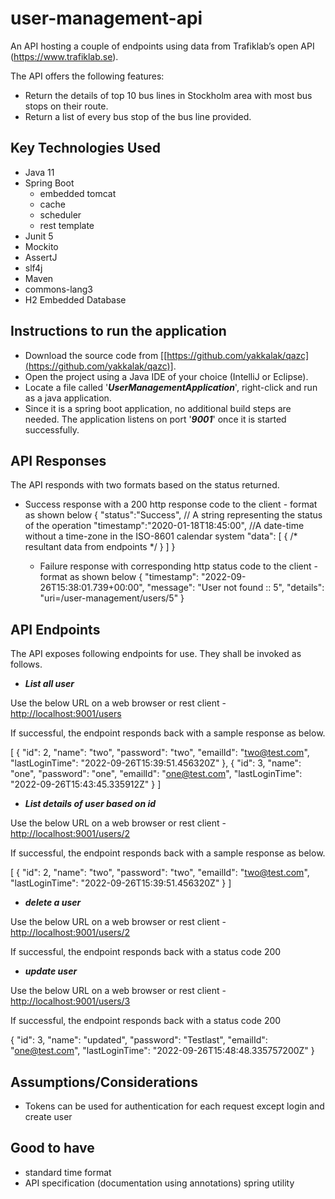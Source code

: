 # user-management-api
An API hosting a couple of endpoints using data from Trafiklab’s open API (https://www.trafiklab.se).

The API offers the following features:
- Return the details of top 10 bus lines in Stockholm area with most bus stops on their route.
- Return a list of every bus stop of the bus line provided.

## Key Technologies Used
- Java 11
- Spring Boot
    - embedded tomcat
    - cache
    - scheduler
    - rest template
- Junit 5
- Mockito
- AssertJ
- slf4j
- Maven
- commons-lang3
- H2 Embedded Database
## Instructions to run the application

- Download the source code from [[https://github.com/yakkalak/qazc](https://github.com/yakkalak/qazc)].
- Open the project using a Java IDE of your choice (IntelliJ or Eclipse).
- Locate a file called '***UserManagementApplication***', right-click and run as a java application.
- Since it is a spring boot application, no additional build steps are needed. The application listens on port '***9001***' once it is started successfully.
## API Responses
The API responds with two formats based on the status returned.
- Success response with a 200 http response code to the client - format as shown below
     { 
        "status":"Success", // A string representing the status of the operation
        "timestamp":"2020-01-18T18:45:00", //A date-time without a time-zone in the ISO-8601 calendar system
        "data":
          [ 
             { 
               /* resultant data from endpoints */
             }
          ]
       }

  - Failure response with corresponding http status code to the client - format as shown below
      {
        "timestamp": "2022-09-26T15:38:01.739+00:00",
        "message": "User not found :: 5",
        "details": "uri=/user-management/users/5"
      }

## API Endpoints
The API exposes following endpoints for use. They shall be invoked as follows.
- ***List all user***

Use the below URL on a web browser or rest client -
[http://localhost:9001/users](http://localhost:9001/users)

If successful, the endpoint responds back with a sample response as below.

[
    {
        "id": 2,
        "name": "two",
        "password": "two",
        "emailId": "two@test.com",
        "lastLoginTime": "2022-09-26T15:39:51.456320Z"
    },
    {
        "id": 3,
        "name": "one",
        "password": "one",
        "emailId": "one@test.com",
        "lastLoginTime": "2022-09-26T15:43:45.335912Z"
    }
]

- ***List details of user based on id***

Use the below URL on a web browser or rest client -
[http://localhost:9001/users/2](http://localhost:9001/users/2)

If successful, the endpoint responds back with a sample response as below.

[
    {
        "id": 2,
        "name": "two",
        "password": "two",
        "emailId": "two@test.com",
        "lastLoginTime": "2022-09-26T15:39:51.456320Z"
    }
]


- ***delete a user***

Use the below URL on a web browser or rest client -
[http://localhost:9001/users/2](http://localhost:9001/users/2)

If successful, the endpoint responds back with a status code 200

- ***update user***

Use the below URL on a web browser or rest client -
[http://localhost:9001/users/3](http://localhost:9001/users/3)

If successful, the endpoint responds back with a status code 200

{
"id": 3,
"name": "updated",
"password": "Testlast",
"emailId": "one@test.com",
"lastLoginTime": "2022-09-26T15:48:48.335757200Z"
}
## Assumptions/Considerations
- Tokens can be used for authentication for each request except login and create user

## Good to have
- standard time format 
- API specification (documentation using annotations) spring utility
